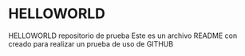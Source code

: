 # HELLOWORLD
HELLOWORLD repositorio de prueba
Este es un archivo README con creado para realizar un prueba de uso de GITHUB
